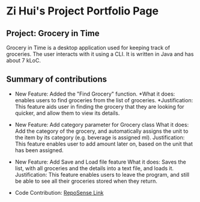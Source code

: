 # Zi Hui's Project Portfolio Page
## Project: Grocery in Time
Grocery in Time is a desktop application used for keeping track of groceries.
The user interacts with it using a CLI. It is written in Java and has about 7 kLoC.
## Summary of contributions
* New Feature: Added the "Find Grocery" function.
    *What it does: enables users to find groceries from the list of groceries.
    *Justification: This feature aids user in finding the grocery that they are looking for quicker, and allow them to view its details.
  
* New Feature: Add category parameter for Grocery class
    What it does: Add the category of the grocery, and automatically assigns the unit to the item by its category (e.g. beverage is assigned ml).
    Justification: This feature enables user to add amount later on, based on the unit that has been assigned.
  
* New Feature: Add Save and Load file feature
    What it does: Saves the list, with all groceries and the details into a text file, and loads it.
    Justification: This feature enables users to leave the program, and still be able to see all their groceries stored when they return.

* Code Contribution: [RepoSense Link](https://nus-cs2113-ay2324s2.github.io/tp-dashboard/?search=luozihui2003&breakdown=true&sort=groupTitle%20dsc&sortWithin=title&since=2024-02-23&timeframe=commit&mergegroup=&groupSelect=groupByRepos&checkedFileTypes=docs~functional-code~test-code&tabOpen=false)
